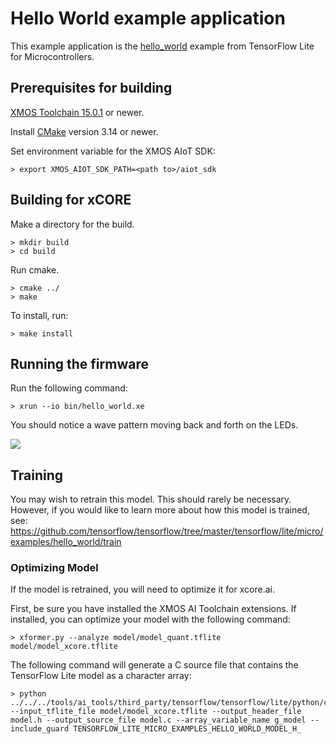# Hello World example application

This example application is the [hello_world](https://github.com/tensorflow/tensorflow/tree/master/tensorflow/lite/micro/examples/hello_world) example from TensorFlow Lite for Microcontrollers.

## Prerequisites for building

[XMOS Toolchain 15.0.1](https://www.xmos.com/software/tools/) or newer.

Install [CMake](https://cmake.org/download/) version 3.14 or newer.

Set environment variable for the XMOS AIoT SDK:

    > export XMOS_AIOT_SDK_PATH=<path to>/aiot_sdk

## Building for xCORE

Make a directory for the build.

    > mkdir build
    > cd build

Run cmake.

    > cmake ../
    > make

To install, run:

    > make install

## Running the firmware

Run the following command:

    > xrun --io bin/hello_world.xe 

You should notice a wave pattern moving back and forth on the LEDs.

![](images/leds.gif)

## Training

You may wish to retrain this model.  This should rarely be necessary. However, if you would like to learn more about how this model is trained, see: https://github.com/tensorflow/tensorflow/tree/master/tensorflow/lite/micro/examples/hello_world/train

### Optimizing Model

If the model is retrained, you will need to optimize it for xcore.ai.  

First, be sure you have installed the XMOS AI Toolchain extensions.  If installed, you can optimize your model with the following command:

    > xformer.py --analyze model/model_quant.tflite model/model_xcore.tflite

The following command will generate a C source file that contains the TensorFlow Lite model as a character array:

    > python ../../../tools/ai_tools/third_party/tensorflow/tensorflow/lite/python/convert_file_to_c_source.py --input_tflite_file model/model_xcore.tflite --output_header_file model.h --output_source_file model.c --array_variable_name g_model --include_guard TENSORFLOW_LITE_MICRO_EXAMPLES_HELLO_WORLD_MODEL_H_

